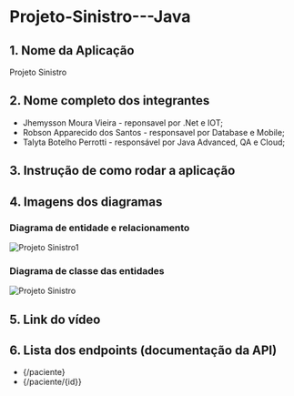 # Projeto-Sinistro---Java

## 1. Nome da Aplicação

Projeto Sinistro

## 2. Nome completo dos integrantes

* Jhemysson Moura Vieira - reponsavel por .Net e IOT;
* Robson Apparecido dos Santos - responsavel por  Database e Mobile; 
* Talyta Botelho Perrotti - responsável por Java Advanced, QA e Cloud;

## 3. Instrução de como rodar a aplicação

## 4. Imagens dos diagramas 

### Diagrama de entidade e relacionamento
![Projeto Sinistro1](https://github.com/user-attachments/assets/ef56f85d-4409-41c9-840e-0a64c259a7dd)

### Diagrama de classe das entidades
![Projeto Sinistro](https://github.com/user-attachments/assets/efe5b673-b72f-456c-b4e3-58128adcc0cb)


## 5. Link do vídeo


## 6. Lista dos endpoints (documentação da API)
* {/paciente}
* {/paciente/{id}}

